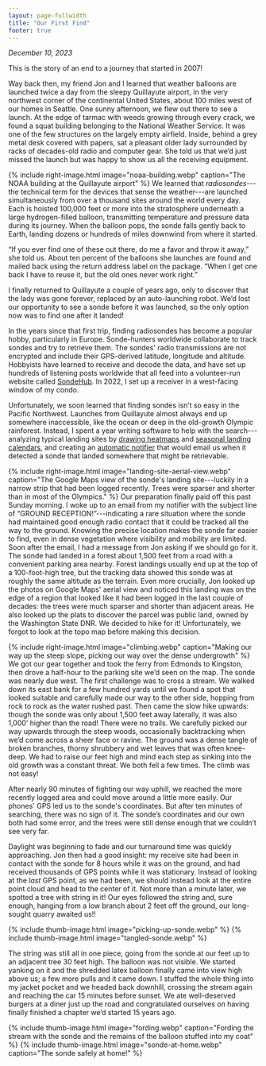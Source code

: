 ```yaml
---
layout: page-fullwidth
title: "Our First Find"
footer: true
---
```


*December 10, 2023*

This is the story of an end to a journey that started in 2007!

Way back then, my friend Jon and I learned that weather balloons are launched
twice a day from the sleepy Quillayute airport, in the very northwest corner of
the continental United States, about 100 miles west of our homes in Seattle. One
sunny afternoon, we flew out there to see a launch. At the edge of tarmac with
weeds growing through every crack, we found a squat building belonging to the
National Weather Service. It was one of the few structures on the largely empty
airfield. Inside, behind a grey metal desk covered with papers, sat a pleasant
older lady surrounded by racks of decades-old radio and computer gear. She told
us that we’d just missed the launch but was happy to show us all the receiving
equipment.

{% include right-image.html
  image="noaa-building.webp"
  caption="The NOAA building at the Quillayute airport"
%}
We learned that *radiosondes*---the technical term for the devices that sense
the weather---are launched simultaneously from over a thousand sites around the
world every day. Each is hoisted 100,000 feet or more into the stratosphere
underneath a large hydrogen-filled balloon, transmitting temperature and
pressure data during its journey. When the balloon pops, the sonde falls gently
back to Earth, landing dozens or hundreds of miles downwind from where it
started.

“If you ever find one of these out there, do me a favor and throw it away,” she
told us. About ten percent of the balloons she launches are found and mailed
back using the return address label on the package. “When I get one back I have
to reuse it, but the old ones never work right.”

I finally returned to Quillayute a couple of years ago, only to discover that
the lady was gone forever, replaced by an auto-launching robot. We’d lost our
opportunity to see a sonde before it was launched, so the only option now was to
find one after it landed!

In the years since that first trip, finding radiosondes has become a popular
hobby, particularly in Europe. Sonde-hunters worldwide collaborate to track
sondes and try to retrieve them. The sondes' radio transmissions are not
encrypted and include their GPS-derived latitude, longitude and altitude.
Hobbyists have learned to receive and decode the data, and have set up hundreds
of listening posts worldwide that all feed into a volunteer-run website called
[SondeHub](https://www.sondehub.org). In 2022, I set up a receiver in a
west-facing window of my condo.

Unfortunately, we soon learned that finding sondes isn’t so easy in the Pacific
Northwest. Launches from Quillayute almost always end up somewhere inaccessible,
like the ocean or deep in the old-growth Olympic rainforest. Instead, I spent a
year writing software to help with the search---analyzing typical landing sites
by [drawing heatmaps](../../heatmaps) and [seasonal landing
calendars](../../calendars/), and creating an [automatic
notifier](../../notifier/) that would email us when it detected a sonde that
landed somewhere that might be retrievable.

{% include right-image.html
  image="landing-site-aerial-view.webp"
  caption="The Google Maps view of the sonde's landing site---luckily in a narrow strip that had been logged recently. Trees were sparser and shorter than in most of the Olympics."
%}
Our preparation finally paid off this past Sunday morning. I woke up to an email
from my notifier with the subject line of “GROUND RECEPTION!”---indicating a
rare situation where the sonde had maintained good enough radio contact that it
could be tracked all the way to the ground. Knowing the precise location makes
the sonde far easier to find, even in dense vegetation where visibility and
mobility are limited. Soon after the email, I had a message from Jon asking if
we should go for it. The sonde had landed in a forest about 1,500 feet from a
road with a convenient parking area nearby. Forest landings usually end up at
the top of a 100-foot-high tree, but the tracking data showed this sonde was at
roughly the same altitude as the terrain. Even more crucially, Jon looked up the
photos on Google Maps' aerial view and noticed this landing was on the edge of a
region that looked like it had been logged in the last couple of decades: the
trees were much sparser and shorter than adjacent areas. He also looked up the
plats to discover the parcel was public land, owned by the Washington State DNR.
We decided to hike for it! Unfortunately, we forgot to look at the topo map
before making this decision.

{% include right-image.html
  image="climbing.webp"
  caption="Making our way up the steep slope, picking our way over the dense undergrowth"
%}
We got our gear together and took the ferry from Edmonds to Kingston, then drove
a half-hour to the parking site we’d seen on the map. The sonde was nearly due
west. The first challenge was to cross a stream. We walked down its east bank
for a few hundred yards until we found a spot that looked suitable and carefully
made our way to the other side, hopping from rock to rock as the water rushed
past. Then came the slow hike upwards: though the sonde was only about 1,500
feet away laterally, it was also 1,000’ higher than the road! There were no
trails. We carefully picked our way upwards through the steep woods,
occasionally backtracking when we’d come across a sheer face or ravine. The
ground was a dense tangle of broken branches, thorny shrubbery and wet leaves
that was often knee-deep. We had to raise our feet high and mind each step as
sinking into the old growth was a constant threat. We both fell a few times. The
climb was not easy!

After nearly 90 minutes of fighting our way uphill, we reached the more recently
logged area and could move around a little more easily. Our phones' GPS led us
to the sonde's coordinates. But after ten minutes of searching, there was no
sign of it. The sonde’s coordinates and our own both had some error, and the
trees were still dense enough that we couldn’t see very far.

Daylight was beginning to fade and our turnaround time was quickly approaching.
Jon then had a good insight: my receive site had been in contact with the sonde
for 8 hours while it was on the ground, and had received thousands of GPS points
while it was stationary. Instead of looking at the *last* GPS point, as we had
been, we should instead look at the entire point cloud and head to the center of
it. Not more than a minute later, we spotted a tree with string in it! Our eyes
followed the string and, sure enough, hanging from a low branch about 2 feet off
the ground, our long-sought quarry awaited us!!

<div class="lec-inline-images">
{% include thumb-image.html
  image="picking-up-sonde.webp"
%}
{% include thumb-image.html
  image="tangled-sonde.webp"
%}
</div>

The string was still all in one piece, going from the sonde at our feet up to an
adjacent tree 30 feet high. The balloon was not visible. We started yanking on
it and the shredded latex balloon finally came into view high above us; a few
more pulls and it came down. I stuffed the whole thing into my jacket pocket and
we headed back downhill, crossing the stream again and reaching the car 15
minutes before sunset. We ate well-deserved burgers at a diner just up the road
and congratulated ourselves on having finally finished a chapter we’d started 15
years ago.

<div class="lec-inline-images">
{% include thumb-image.html
  image="fording.webp"
  caption="Fording the stream with the sonde and the remains of the balloon stuffed into my coat"
%}
{% include thumb-image.html
  image="sonde-at-home.webp"
  caption="The sonde safely at home!"
%}
</div>
